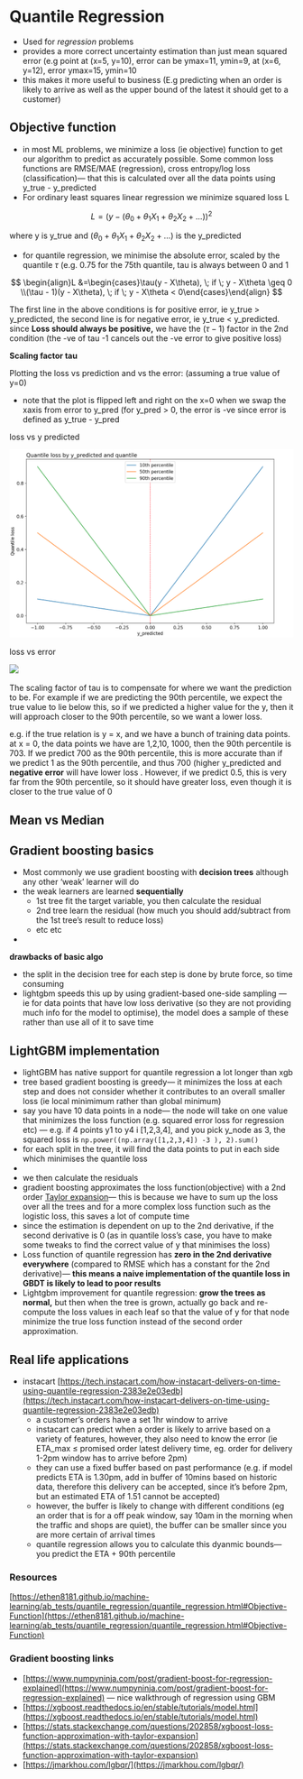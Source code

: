 # Quantile Regression

- Used for *regression* problems
- provides a more correct uncertainty estimation than just mean squared error (e.g point at (x=5, y=10), error can be ymax=11, ymin=9, at (x=6, y=12), error ymax=15, ymin=10
- this makes it more useful to business (E.g predicting when an order is likely to arrive as well as the upper bound of the latest it should get to a customer)

## Objective function

- in most ML problems, we minimize a loss (ie objective) function to get our algorithm to predict as accurately possible. Some common loss functions are RMSE/MAE (regression), cross entropy/log loss (classification)— that this is calculated over all the data points using y_true - y_predicted
- For ordinary least squares linear regression we minimize squared loss L

$$ L = (y - (\theta_{0} + \theta_{1}X_{1} + \theta_{2}X_{2} + ...))^{2} $$

where y is y_true and $(\theta_{0} + \theta_{1}X_{1} + \theta_{2}X_{2} + ...)$ is the y_predicted

- for quantile regression, we minimise the absolute error, scaled by the quantile $\tau$ (e.g. 0.75 for the 75th quantile, tau is always between 0 and 1

$$
\begin{align}L &=\begin{cases}\tau(y - X\theta), \; if \; y - X\theta \geq 0 \\(\tau - 1)(y - X\theta), \; if \; y - X\theta < 0\end{cases}\end{align}
$$

The first line in the above conditions is for positive error, ie y_true > y_predicted, the second line is for negative error, ie y_true < y_predicted. since **Loss should always be positive,** we have the $(\tau -1 )$ factor in the 2nd condition (the -ve of tau -1 cancels out the -ve error to give positive loss)

************************************Scaling factor tau************************************

Plotting the loss vs prediction and vs the error: (assuming a true value of y=0)

- note that the plot is flipped left and right on the x=0 when we swap the xaxis from error to y_pred (for y_pred > 0, the error is -ve since error is defined as y_true - y_pred

loss vs y predicted

![Screenshot from 2023-04-01 22-43-01.png](images/ypred_vs_quantile.png)

loss vs error

![](2023.04.04.quantile_regression/yerror_vs_quantile.png)


The scaling factor of tau is to compensate for where we want the prediction to be. For example if we are predicting the 90th percentile, we expect the true value to lie below this, so if we predicted a higher value for the y, then it will approach closer to the 90th percentile, so we want a lower loss. 

e.g. if the true relation is y = x, and we have a bunch of training data points. at x = 0, the data points we have are 1,2,10, 1000, then the 90th percentile is 703. If we predict 700 as the 90th percentile, this is more accurate than if we predict 1 as the 90th percentile, and thus 700 (higher y_predicted and ****************************negative error**************************** will have lower loss . However, if we predict 0.5, this is very far from the 90th percentile, so it should have greater loss, even though it is closer to the true value of 0

## Mean vs Median

## Gradient boosting basics

- Most commonly we use gradient boosting with **decision trees** although any other ‘weak’ learner will do
- the weak learners are learned **sequentially**
    - 1st tree fit the target variable, you then calculate the residual
    - 2nd tree learn the residual (how much you should add/subtract from the 1st tree’s result to reduce loss)
    - etc etc
- 

**drawbacks of basic algo**

- the split in the decision tree for each step is done by brute force, so time consuming
- lightgbm speeds this up by using gradient-based one-side sampling — ie for data points that have low loss derivative (so they are not providing much info for the model to optimise), the model does a sample of these rather than use all of it to save time

## LightGBM implementation

- lightGBM has native support for quantile regression a lot longer than xgb
- tree based gradient boosting is greedy— it minimizes the loss at each step and does not consider whether it contributes to an overall smaller loss (ie local minimimum rather than global minimum)
- say you have 10 data points in a node— the node will take on one value that minimizes the loss function (e.g. squared error loss for regression etc) — e.g. if 4 points y1 to y4 i [1,2,3,4], and you pick y_node as 3, the squared loss is `np.power((np.array([1,2,3,4]) -3 ), 2).sum()`
- for each split in the tree, it will find the data points to put in each side which minimises the quantile loss
- 
- we then calculate the residuals
- gradient boosting approximates the loss function(objective) with a 2nd order [Taylor expansion](https://en.wikipedia.org/wiki/Taylor_series)— this is because we have to sum up the loss over all the trees and for a more complex loss function such as the logistic loss, this saves a lot of compute time
- since the estimation is dependent on up to the 2nd derivative, if the second derivative is 0 (as in quantile loss’s case, you have to make some tweaks to find the correct value of y that minimises the loss)
- Loss function of quantile regression has **************************************************************************zero in the 2nd derivative everywhere************************************************************************** (compared to RMSE which has a constant for the 2nd derivative)— **this means a naive implementation of the quantile loss in GBDT is likely to lead to poor results**
- Lightgbm improvement for quantile regression: **grow the trees as normal,** but then when the tree is grown, actually go back and re-compute the loss values in each leaf so that the value of y for that node minimize the true loss function instead of the second order approximation.

## Real life applications

- instacart [https://tech.instacart.com/how-instacart-delivers-on-time-using-quantile-regression-2383e2e03edb](https://tech.instacart.com/how-instacart-delivers-on-time-using-quantile-regression-2383e2e03edb)
    - a customer’s orders have a set 1hr window to arrive
    - instacart can predict when a order is likely to arrive based on a variety of features, however, they also need to know the error (ie ETA_max ≤ promised order latest delivery time, eg. order for delivery 1-2pm window has to arrive before 2pm)
    - they can use a fixed buffer based on past performance (e.g. if model predicts ETA is 1.30pm, add in buffer of 10mins based on historic data, therefore this delivery can be accepted, since it’s before 2pm, but an estimated ETA of 1.51 cannot be accepted)
    - however, the buffer is likely to change with different conditions (eg an order that is for a off peak window, say 10am in the morning when the traffic and shops are quiet), the buffer can be smaller since you are more certain of arrival times
    - quantile regression allows you to calculate this dyanmic bounds— you predict the ETA + 90th percentile

### Resources

[https://ethen8181.github.io/machine-learning/ab_tests/quantile_regression/quantile_regression.html#Objective-Function](https://ethen8181.github.io/machine-learning/ab_tests/quantile_regression/quantile_regression.html#Objective-Function)


### Gradient boosting links

- [https://www.numpyninja.com/post/gradient-boost-for-regression-explained](https://www.numpyninja.com/post/gradient-boost-for-regression-explained) — nice walkthrough of regression using GBM
- [https://xgboost.readthedocs.io/en/stable/tutorials/model.html](https://xgboost.readthedocs.io/en/stable/tutorials/model.html)
- [https://stats.stackexchange.com/questions/202858/xgboost-loss-function-approximation-with-taylor-expansion](https://stats.stackexchange.com/questions/202858/xgboost-loss-function-approximation-with-taylor-expansion)
- [https://jmarkhou.com/lgbqr/](https://jmarkhou.com/lgbqr/)


